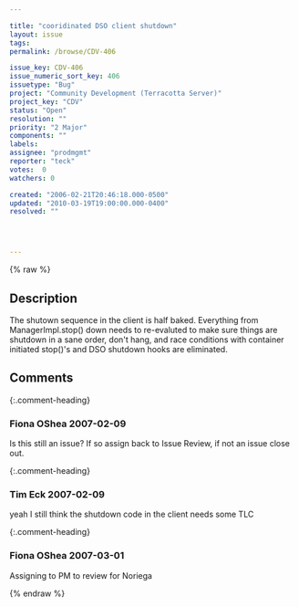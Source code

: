 ```yaml
---

title: "cooridinated DSO client shutdown"
layout: issue
tags: 
permalink: /browse/CDV-406

issue_key: CDV-406
issue_numeric_sort_key: 406
issuetype: "Bug"
project: "Community Development (Terracotta Server)"
project_key: "CDV"
status: "Open"
resolution: ""
priority: "2 Major"
components: ""
labels: 
assignee: "prodmgmt"
reporter: "teck"
votes:  0
watchers: 0

created: "2006-02-21T20:46:18.000-0500"
updated: "2010-03-19T19:00:00.000-0400"
resolved: ""




---
```


{% raw %}

## Description

<div markdown="1" class="description">

The shutown sequence in the client is half baked. Everything from ManagerImpl.stop() down needs to re-evaluted to make sure things are shutdown in a sane order, don't hang, and race conditions with container initiated stop()'s and DSO shutdown hooks are eliminated. 

</div>

## Comments


{:.comment-heading}
### **Fiona OShea** <span class="date">2007-02-09</span>

<div markdown="1" class="comment">

Is this still an issue? If so assign back to Issue Review, if not an issue close out.

</div>


{:.comment-heading}
### **Tim Eck** <span class="date">2007-02-09</span>

<div markdown="1" class="comment">

yeah I still think the shutdown code in the client needs some TLC 

</div>


{:.comment-heading}
### **Fiona OShea** <span class="date">2007-03-01</span>

<div markdown="1" class="comment">

Assigning to PM to review for Noriega

</div>



{% endraw %}
